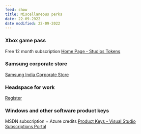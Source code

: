 ```yaml
---
feed: show
title: Miscellaneous perks
date: 22-09-2022
date modified: 22-09-2022
---
```


### Xbox game pass
Free 12 month subscription
[Home Page - Studios Tokens](https://studiostokens.azurewebsites.net/)

### Samsung corporate store
[Samsung India Corporate Store](https://www.samsung.com/in/web/b2b-login/corporate/)

### Headspace for work
[Register](https://work.headspace.com/microsoft/member-enroll)

### Windows and other software product keys
MSDN subscription + Azure credits
[Product Keys - Visual Studio Subscriptions Portal](https://my.visualstudio.com/ProductKeys?mkt=en-us)